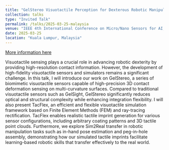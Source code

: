 ```yaml
---
title: "GelStereo Visuotactile Perception for Dexterous Robotic Manipulation"
collection: talks
type: "Invited Talk"
permalink: /talks/2025-03-25-malaysia
venue: "IEEE 4th International Conference on Micro/Nano Sensors for AI, Healthcare, and Robotics"
date: 2025-03-25
location: "Kuala Lumpur, Malaysia"
---
```


[More information here](http://example2.com)

Visuotactile sensing plays a crucial role in advancing robotic dexterity by providing high-resolution contact information. However, the development of high-fidelity visuotactile sensors and simulators remains a significant challenge. In this talk, I will introduce our work on GelStereo, a series of biomimetic visuotactile sensors capable of high-precision 3D contact deformation sensing on multi-curvature surfaces. Compared to traditional visuotactile sensors such as GelSight, GelStereo significantly reduces optical and structural complexity while enhancing integration flexibility. I will also present TacFlex, an efficient and flexible visuotactile simulation framework based on Finite Element Methods (FEM) and ray-tracing rectification. TacFlex enables realistic tactile imprint generation for various sensor configurations, including arbitrary coating patterns and 3D tactile point clouds. Furthermore, we explore Sim2Real transfer in robotic manipulation tasks such as in-hand pose estimation and peg-in-hole assembly, demonstrating how our simulated tactile imprints facilitate learning-based robotic skills that transfer effectively to the real world.